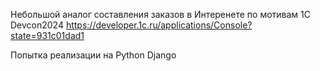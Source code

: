 Небольшой аналог составления заказов в Интеренете по мотивам 1C Devcon2024 
https://developer.1c.ru/applications/Console?state=931c01dad1

Попытка реализации на Python Django
